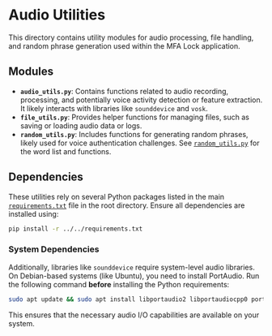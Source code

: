 # Audio Utilities

This directory contains utility modules for audio processing, file handling, and random phrase generation used within the MFA Lock application.

## Modules

*   **`audio_utils.py`**: Contains functions related to audio recording, processing, and potentially voice activity detection or feature extraction. It likely interacts with libraries like `sounddevice` and `vosk`.
*   **`file_utils.py`**: Provides helper functions for managing files, such as saving or loading audio data or logs.
*   **`random_utils.py`**: Includes functions for generating random phrases, likely used for voice authentication challenges. See [`random_utils.py`](/Users/jameskong/Documents/mfalock/audio/utils/random_utils.py) for the word list and functions.

## Dependencies

These utilities rely on several Python packages listed in the main [`requirements.txt`](/Users/jameskong/Documents/mfalock/requirements.txt) file in the root directory. Ensure all dependencies are installed using:

```bash
pip install -r ../../requirements.txt
```

### System Dependencies

Additionally, libraries like `sounddevice` require system-level audio libraries. On Debian-based systems (like Ubuntu), you need to install PortAudio. Run the following command **before** installing the Python requirements:

```bash
sudo apt update && sudo apt install libportaudio2 libportaudiocpp0 portaudio19-dev
```

This ensures that the necessary audio I/O capabilities are available on your system.
